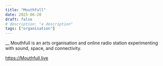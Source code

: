 ```yaml
---
title: "Mouthfull"
date: 2025-06-20
draft: false
# description: "a description"
tags: ["organisation"]
---
```


__
Mouthfull is an arts organisation and online radio station
experimenting with sound, space, and connectivity. 

https://Mouthfull.live



